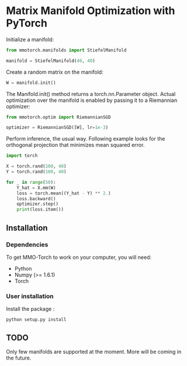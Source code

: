 # Matrix Manifold Optimization with PyTorch

Initialize a manifold:
```python
from mmotorch.manifolds import StiefelManifold

manifold = StiefelManifold(40, 40)
```

Create a random matrix on the manifold:
```python
W = manifold.init()
```

The Manifold.init() method returns a torch.nn.Parameter object.
Actual optimization over the manifold is enabled by passing it to
a Riemannian optimizer:
```python
from mmotorch.optim import RiemannianSGD

optimizer = RiemannianSGD([W], lr=1e-3)
```

Perform inference, the usual way. Following example looks for the orthogonal projection
that minimizes mean squared error.
```python
import torch

X = torch.rand(100, 40)
Y = torch.rand(100, 40)

for _ in range(50):
    Y_hat = X.mm(W)
    loss = torch.mean((Y_hat - Y) ** 2.)
    loss.backward()
    optimizer.step()
    print(loss.item())
```


Installation
------------

### Dependencies


To get MMO-Torch to work on your computer, you will need:

- Python
- Numpy (>= 1.6.1)
- Torch

### User installation

Install the package :
```
python setup.py install
```

TODO
----

Only few manifolds are supported at the moment.
More will be coming in the future.
